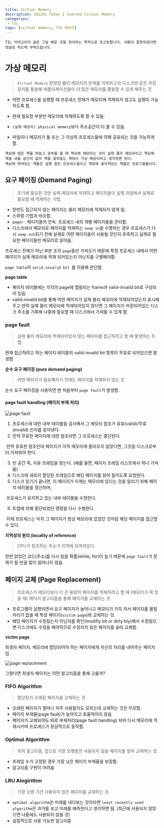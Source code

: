 ```yaml
---
title: Virtual Momery 
description: 181202 Today I learned Virtual Memory
categories:
 - TIL
tags: [virtual memory, 가상 메모리]
---
```


`TIL 카테고리의 글은 그날 배운 것을 정리하는 목적으로 포스팅합니다. 내용이 잘못되었다면 댓글로 피드백 부탁드립니다.`

# 가상 메모리

> `Virtual Memory` 한정된 물리 메모리의 한계를 극복하고자 디스크와 같은 저장장치를 활용해 애플리케이션들이 더 많은 메모리를 활용할 수 있게 해주는 것

- 어떤 프로세스를 실행할 때 프로세스 전체가 메모리에 적재되지 않고도 실행이 가능 하도록 함.
- 현재 필요한 부분만 메모리에 적재하도록 할 수 있음.

- `(실제 메모리) physical memory`보다 주소공간이 더 클 수 있음.
- 파일이나 메모리가 둘 또는 그 이상의 프로세스들에 의해 공유되는 것을 가능하게 함.

```
책상에 많은 책을 펴놓고 공부를 할 때 책상에 해당되는 것이 실제 물리 메모리이고 책상에 책을 놔둘 공간이 없어 책을 꽃아놓는 책장이 가상 메모리라고 생각하면 된다.
책상에 펴져있는 책들은 실행 중인 프로세스들이고 책장에 꽂아져있는 책들은 프로그램들이다.
```

## 요구 페이징 (Demand Paging)

> 초기에 필요한 것만 실제 메모리에 적재하고 페이지들이 실행 과정에서 실제로 필요할 때 적재하는 기법. 

- 한번도 접근되지 않는 페이지는 물리 메모리에 적재되지 않게 됨.
- 스와핑 기법과 비슷함. 
- `pager` : 페이지들의 연속. 프로세스 내의 개별 페이지들을 관리함.
- 디스크에서 메모리로 페이지를 적재하는 `swap in`을 수행하는 경우 프로세스가 다시 `swap out`되기 전에 실제로 어떤 페이지들이 사용될 것인지 추측하고 실제로 필요한 페이지들만 메모리로 읽어옴.

프로세스 전체가 아닌 부분 조각 `page`들만 가져오기 때문에 특정 프로세스 내에서 어떤 페이지가 실제 메모리에 적재 되어있는지 아닌지를 구별해야함. 

`page table`의 `valid-invalid bit `를 이용해 판단함. 

**page table**

- 페이지 테이블에는 각각의 page에 맵핑되는 frame과 valid-invalid bit로 구성되어 있음.
- valid-invalid bit를 통해 어떤 페이지가 실제 물리 메모리에 적재되어있는지 표시해주고 만약 실제 물리 메모리에 적재되어있지 않다면 그 페이지가 저장되어있는 디스크 주소를 기록해 나중에 필요할 때 디스크에서 가져올 수 있게 함.

### page fault

>  실제 물리 메모리에 적재되어있지 않는 페이지를 접근하려고 할 때 발생하는 트랩.

현재 접근하려고 하는 페이지 테이블의 valid-invalid bit 항목이 무효로 되어있으면 발생함.

**순수 요구 페이징 (pure demand paging)**

> 어떤 페이지가 필요해지기 전에는 페이지를 적재하지 않는 것

순수 요구 페이징을 사용하면 맨 처음부터 `page fault`가 발생함. 

#### page fault handling (페이지 부재 처리)

![page fault](http://contribute.geeksforgeeks.org/wp-content/uploads/121-1.png)

1. 프로세스에 대한 내부 테이블을 검사해서 그 메모리 참조가 유효(valid)/무효(invalid) 인지를 알아낸다.
2. 만약 무효한 페이지에 대한 참조라면 그 프로세스는 중단된다. 

​     만약 유효한 참조인데 페이지가 아직 메모리에 올라오지 않았다면, 그것을 디스크로부터 가져와야 한다.

3. 빈 공간 즉, 자유 프레임을 찾는다. (예를 들면, 페이지 프레임 리스트에서 하나 가져옴)
4. 디스크에 새로이 할당된 프레임으로 해당 페이지를 읽어 들이도록 요청한다.
5. 디스크 읽기가 끝나면, 이 페이지가 이제는 메모리에 있다는 것을 알리기 위해 페이지 테이블을 갱신하며, 

​    프로세스가 유지하고 있는 내부 테이블을 수정한다.

6. 트랩에 의해 중단되었던 명령을 다시 수행한다. 

​     이제 프로세스는 마치 그 페이지가 항상  메모리에 있었던 것처럼 해당 페이지를 접근할 수 있다.



**지역성의 원리 (locality of reference)**

> CPU가 참조하는 주소가 지역에 모여져있다.

한번 읽었던 코드(주소)를 다시 읽을 확률(while, for)이 높기 때문에 `page fault`가 문제가 될 만큼 많이 일어나지 않음.



## 페이지 교체 (Page Replacement)

> 프로세스가 메모리보다 더 큰 용량의 페이지를 적재하려고 할 때 (메모리가 꽉 찼을 때) 페이지 알고리즘을 통해 페이지를 교체하는 것

- 프로그램이 실행되면서 요구 페이지가 늘어나고 메모리가 가득 차서 페이지를 올릴 자리가 없을 때 특정 페이지(`victim page`)와 교체하는 것.
- 해당 페이지가 수정됬는지 아닌지를 확인(modifiy bit or dirty biy)해서 수정됬으면 디스크에도 수정을 해야하므로 수정되지 않은 페이지를 골라 교체함.

**victim page**

 희생자 페이지. 메모리에 할당되어야 하는 페이지에게 자신의 자리를 내어주는 페이지임.

![page replacement](https://meherchilakalapudi.files.wordpress.com/2011/12/75.jpg)

그렇다면 희생자 페이지는 어떤 알고리즘을 통해 고를까?

### FIFO Algorithm

> 할당된지 오래된 페이지를 교체하는 것.

- 오래된 페이지가 얼마나 자주 사용될지도 모르는데 교체하는 것은 무모함.
- 페이지 부재율(page fault)가 높아지고 효율적이지 않음
- 페이지가 교체되어도 바로 부재처리(page fault handling) 되어 다시 메모리에 적재시키며 프로세스가 정상적으로 동작함.

### Optimal Algorithm

> 최적 알고리즘. 앞으로 가장 오랫동안 사용되지 않을 페이지를 찾아 교체하는 것.

- 프레임 수가 고정된 경우 가장 낮은 페이지 부재율을 보장함.
- 알고리즘 구현이 어려움

### LRU Alogirithm

> 가장 오랜 기간 사용되지 않은 페이지를 교체하는 것.

- `optimal algorithm`은 미래를 내다보는 것이라면 `least recently used algorithm`은 과거를 보고 미래를 예측한다고 생각하면 됨. (최근에 사용되지 않았으면 나중에도 사용되지 않을 것)
- 실질적으로 사용 가능한 알고리즘

